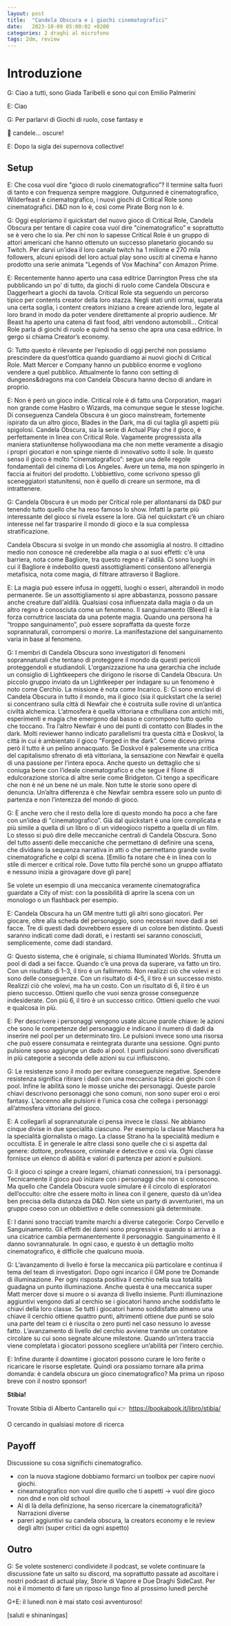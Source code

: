 ```yaml
---
layout: post
title:  "Candela Obscura e i giochi cinematografici"
date:   2023-10-09 05:00:02 +0200
categories: 2 draghi al microfono
tags: 2dm, review
---
```


# Introduzione

G: Ciao a tutti, sono Giada Taribelli e sono qui con Emilio Palmerini

E: Ciao

G: Per parlarvi di Giochi di ruolo, cose fantasy e 

<aside>
🐲 candele… oscure!

</aside>

E: Dopo la sigla dei supernova collective!

## Setup

E: Che cosa vuol dire "gioco di ruolo cinematografico”? Il termine salta fuori di tanto e con frequenza sempre maggiore. Outgunned è cinematografico, Wilderfeast è cinematografico, i nuovi giochi di Critical Role sono cinematografici. D&D non lo è, così come Pirate Borg non lo è.

G: Oggi esploriamo il quickstart del nuovo gioco di Critical Role, Candela Obscura per tentare di capire cosa vuol dire "cinematografico” e soprattutto se è vero che lo sia. Per chi non lo sapesse Critical Role è un gruppo di attori americani che hanno ottenuto un successo planetario giocando su Twitch. Per darvi un’idea il loro canale twitch ha 1 milione e 270 mila followers, alcuni episodi del loro actual play sono usciti al cinema e hanno prodotto una serie animata "Legends of Vox Machina” con Amazon Prime.

E: Recentemente hanno aperto una casa editrice Darrington Press che sta pubblicando un po’ di tutto, da giochi di ruolo come Candela Obscura e Daggerheart a giochi da tavola. Critical Role sta seguendo un percorso tipico per contents creator della loro stazza. Negli stati uniti ormai, superata una certa soglia, i content creators iniziano a creare aziende loro, legate al loro brand in modo da poter vendere direttamente al proprio audience. Mr Beast ha aperto una catena di fast food, altri vendono automobili… Critical Role parla di giochi di ruolo e quindi ha senso che apra una casa editrice. In gergo si chiama Creator’s economy.

G: Tutto questo è rilevante per l’episodio di oggi perché non possiamo prescindere da quest’ottica quando guardiamo ai nuovi giochi di Critical Role. Matt Mercer e Company hanno un pubblico enorme e vogliono vendere a quel pubblico. Attualmente lo fanno con setting di dungeons&dragons ma con Candela Obscura hanno deciso di andare in proprio.

E: Non è però un gioco indie. Critical role è di fatto una Corporation, magari non grande come Hasbro o Wizards, ma comunque segue le stesse logiche. Di conseguenza Candela Obscura è un gioco mainstream, fortemente ispirato da un altro gioco, Blades in the Dark, ma di cui taglia gli aspetti più spigolosi. Candela Obscura, sia la serie di Actual Play che il gioco, è perfettamente in linea con Critical Role. Vagamente progressista alla maniera statiunitense hollywoodiana ma che non mette veramente a disagio i propri giocatori e non spinge niente di innovativo sotto il sole. In questo senso il gioco è molto "cinematografico”: segue una delle regole fondamentali del cinema di Los Angeles. Avere un tema, ma non spingerlo in faccia ai fruitori del prodotto. L’obbiettivo, come scrivono spesso gli sceneggiatori statunitensi, non è quello di creare un sermone, ma di intrattenere.

G: Candela Obscura è un modo per Critical role per allontanarsi da D&D pur tenendo tutto quello che ha reso famoso lo show. Infatti la parte più interessante del gioco si rivela essere la lore. Già nel quickstart c’è un chiaro interesse nel far trasparire il mondo di gioco e la sua complessa stratificazione.

Candela Obscura si svolge in un mondo che assomiglia al nostro. Il cittadino medio non conosce né crederebbe alla magia o ai suoi effetti: c'è una barriera, nota come Bagliore, tra questo regno e l'aldilà. Ci sono luoghi in cui il Bagliore è indebolito questi assottigliamenti consentono all’energia metafisica, nota come magia, di filtrare attraverso il Bagliore.

E: La magia può essere infusa in oggetti, luoghi o esseri, alterandoli in modo permanente. Se un assottigliamento si apre abbastanza, possono passare anche creature dall'aldilà. Qualsiasi cosa influenzata dalla magia o da un altro regno è conosciuta come un fenomeno. Il sanguinamento (Bleed) è la forza corruttrice lasciata da una potente magia. Quando una persona ha “troppo sanguinamento”, può essere sopraffatta da queste forze soprannaturali, corrompersi o morire. La manifestazione del sanguinamento varia in base al fenomeno.

G: I membri di Candela Obscura sono investigatori di fenomeni soprannaturali che tentano di proteggere il mondo da questi pericoli proteggendoli e studiandoli. L'organizzazione ha una gerarchia che include un consiglio di Lightkeepers che dirigono le risorse di Candela Obscura. Un piccolo gruppo inviato da un Lightkeeper per indagare su un fenomeno è noto come Cerchio. La missione è nota come Incarico.
E: Ci sono enclavi di Candela Obscura in tutto il mondo, ma il gioco (sia il quickstart che la serie) si concentrano sulla città di Newfair che è costruita sulle rovine di un’antica civiltà alchemica. L’atmosfera è quella vittoriana e cthulliana con antichi miti, esperimenti e magia che emergono dal basso e corrompono tutto quello che toccano. Tra l’altro Newfair è uno dei punti di contatto con Blades in the dark. Molti reviewer hanno indicato parallelismi tra questa città e Doskvol, la città in cui è ambientato il gioco "Forged in the dark”. Come dicevo prima però il tutto è un pelino annacquato. Se Doskvol è palesemente una critica del capitalismo sfrenato di età vittoriana, la sensazione con Newfair è quella di una passione per l’intera epoca. Anche questo un dettaglio che si coniuga bene con l’ideale cinematografico e che segue il filone di edulcorazione storica di altre serie come Bridgeton. Ci tengo a specificare che non è né un bene né un male. Non tutte le storie sono opere di denuncia. Un’altra differenza è che Newfair sembra essere solo un punto di partenza e non l’interezza del mondo di gioco. 

G: È anche vero che il resto della lore di questo mondo ha poco a che fare con un’idea di "cinematografico”. Già dal quickstart è una lore complicata e più simile a quella di un libro o di un videogioco rispetto a quella di un film. Lo stesso si può dire delle meccaniche centrali di Candela Obscura. Sono del tutto assenti delle meccaniche che permettano di definire una scena, che dividano la sequenza narrativa in atti o che permettano grande svolte cinematografiche e colpi di scena. [Emilio fa notare che è in linea con lo stile di mercer e critical role. Dove tutto fila perché sono un gruppo affiatato e nessuno inizia a girovagare dove gli pare]

Se volete un esempio di una meccanica veramente cinematografica guardate a City of mist: con la possibilità di aprire la scena con un monologo o un flashback per esempio.

E: Candela Obscura ha un GM mentre tutti gli altri sono giocatori. Per giocare, oltre alla scheda del personaggio, sono necessari nove dadi a sei facce. Tre di questi dadi dovrebbero essere di un colore ben distinto. Questi saranno indicati come dadi dorati, e i restanti sei saranno conosciuti, semplicemente, come dadi standard.

G: Questo sistema, che è originale, si chiama Illuminated Worlds. Sfrutta un pool di dadi a sei facce. Quando c’è una prova da superare, va fatto un tiro. Con un risultato di 1–3, il tiro è un fallimento. Non realizzi ciò che volevi e ci sono delle conseguenze. Con un risultato di 4–5, il tiro è un successo misto. Realizzi ciò che volevi, ma ha un costo. Con un risultato di 6, il tiro è un pieno successo. Ottieni quello che vuoi senza grosse conseguenze indesiderate.
Con più 6, il tiro è un successo critico. Ottieni quello che vuoi e qualcosa in più.

E: Per descrivere i personaggi vengono usate alcune parole chiave: le azioni che sono le competenze del personaggio e indicano il numero di dadi da inserire nel pool per un determinato tiro. Le pulsioni invece sono una risorsa che può essere consumata e reintegrata durante una sessione. Ogni punto pulsione speso aggiunge un dado al pool. I punti pulsioni sono diversificati in più categorie a seconda delle azioni su cui influiscono.

G: Le resistenze sono il modo per evitare conseguenze negative. Spendere resistenza significa ritirare i dadi con una meccanica tipica dei giochi con il pool. Infine le abilità sono le mosse uniche dei personaggi. Queste parole chiavi descrivono personaggi che sono comuni, non sono super eroi o eroi fantasy. L’accenno alle pulsioni è l’unica cosa che collega i personaggi all’atmosfera vittoriana del gioco. 

E: A collegarli al soprannaturale ci pensa invece le classi. Ne abbiamo cinque divise in due specialità ciascuno. Per esempio la classe Maschera ha la specialità giornalista o mago. La classe Strano ha la specialità medium e occultista. E in generale le altre classi sono quelle che ci si aspetta dal genere: dottore, professore, criminale e detective e così via. Ogni classe fornisce un elenco di abilità e valori di partenza per azioni e pulsioni.

G: il gioco ci spinge a creare legami, chiamati connessioni, tra i personaggi. Tecnicamente il gioco può iniziare con i personaggi che non si conoscono. Ma quello che Candela Obscura vuole simulare è il circolo di esploratori dell’occulto: oltre che essere molto in linea con il genere, questo dà un’idea ben precisa della distanza da D&D. Non siete un party di avventurieri, ma un gruppo coeso con un obbiettivo e delle connessioni già determinate.

E: I danni sono tracciati tramite marchi a diverse categorie: Corpo Cervello e Sanguinamento. Gli effetti dei danni sono progressivi e quando si arriva a una cicatrice cambia permanentemente il personaggio. Sanguinamento è il danno sovrannaturale. In ogni caso, e questo è un dettaglio molto cinematografico, è difficile che qualcuno muoia. 

G: L’avanzamento di livello è forse la meccanica più particolare e continua il tema del team di investigatori. Dopo ogni incarico il GM pone tre Domande di illuminazione. Per ogni risposta positiva il cerchio nella sua totalità guadagna un punto illuminazione. Anche questa è una meccanica super Matt mercer dove si muore o si avanza di livello insieme. Punti illuminazione aggiuntivi vengono dati al cerchio se i giocatori hanno anche soddisfatto le chiavi della loro classe. Se tutti i giocatori hanno soddisfatto almeno una chiave il cerchio ottiene quattro punti, altrimenti ottiene due punti se solo una parte del team ci è riuscita o zero punti nel caso nessuno lo avesse fatto. L’avanzamento di livello del cerchio avviene tramite un contatore circolare su cui sono segnate alcune milestone. Quando un’intera traccia viene completata i giocatori possono scegliere un’abilità per l’intero cerchio. 

E: Infine durante il downtime i giocatori possono curare le loro ferite o ricaricare le risorse espletate. Quindi ora possiamo tornare alla prima domanda: è candela obscura un gioco cinematografico? Ma prima un riposo breve con il nostro sponsor!

**Stibia!**

Trovate Stibia di Alberto Cantarello qui 👉  https://bookabook.it/libro/stibia/

O cercando in qualsiasi motore di ricerca

## Payoff

Discussione su cosa significhi cinematografico. 

- con la nuova stagione dobbiamo formarci un toolbox per capire nuovi giochi.
- cineamatografico non vuol dire quello che ti aspetti → vuol dire gioco non dnd e non old school
- Al di là della definizione, ha senso ricercare la cinematograficità? Narrazioni diverse
- pareri aggiuntivi su candela obscura, la creators economy e le review degli altri (super critici da ogni aspetto)

## Outro

G: Se volete sostenerci condividete il podcast, se volete continuare la discussione fate un salto su discord, ma soprattutto passate ad ascoltare i nostri podcast di actual play, Storie di Vapore e Due Draghi SideCast. Per noi è il momento di fare un riposo lungo fino al prossimo lunedì perché

G+E: il lunedì non è mai stato così avventuroso!

[saluti e shinaningas]